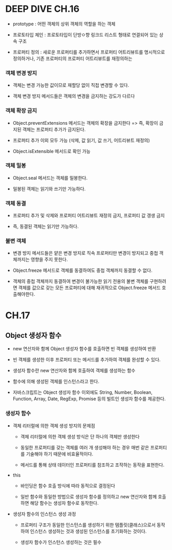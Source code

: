# DEEP DIVE CH.16

- prototype : 어떤 객체의 상위 객체의 역할을 하는 객체

- 프로토타입 체인 : 프로토타입이 단방ㅇ향 링크드 리스트 형태로 연결되어 있는 상속 구조

- 프로퍼티 정의 : 새로운 프로퍼티를 추가하면서 프로퍼티 어트리뷰트를 명시적으로 정의하거나, 기존 프로퍼티의 프로퍼티 어트리뷰트를 재정의하는 

### 객체 변경 방지

- 객체는 변경 가능한 값이므로 재할당 없이 직접 변경할 수 있다. 

- 객체 변경 방지 메서드들은 객체의 변경을 금지하는 강도가 다르다

### 객체 확장 금지 

- Object.preventExtensions 메서드는 객체의 확장을 금지한다 => 즉, 확장이 금지된 객체는 프로퍼티 추가가 금지된다. 

- 프로퍼티 추가 이외 모두 가능 (삭제, 값 읽기, 값 쓰기, 어트리뷰트 재정의)

- Object.isExtensible 메서드로 확인 가능

### 객체 밀봉

- Object.seal 메서드는 객체를 밀봉한다. 

- 밀봉된 객체는 읽기와 쓰기만 가능하다. 

### 객체 동결

- 프로퍼티 추가 및 삭제와 프로퍼티 어트리뷰트 재정의 금지, 프로퍼티 값 갱생 금지

- 즉, 동결된 객체는 읽기만 가능하다. 

### 불변 객체

- 변경 방지 메서드들은 얕은 변경 방지로 직속 프로퍼티만 변경이 방지되고 중첩 객체까지는 영향을 주지 못한다. 

- Object.freeze 메서드로 객체를 동결하여도 중첩 객체까지 동결할 수 없다. 

- 객체의 중첩 객체까지 동결하여 변경이 불가능한 읽기 전용의 불변 객체를 구현하려면 객체를 값으로 갖는 모든 프로퍼티에 대해 재귀적으로 Object.freeze 메서드 호출해야한다. 

# CH.17

## Object 생성자 함수

- new 연산자와 함께 Object 생성자 함수를 호출하면 빈 객체를 생성하여 반환

- 빈 객체를 생성한 이후 프로퍼티 또는 메서드를 추가하여 객체를 완성할 수 있다. 

- 생성자 함수란 new 연산자와 함께 호출하여 객체를 생성하는 함수

- 함수에 의해 생성된 객체를 인스턴스라고 한다. 

- 자바스크립트는 Object 생성자 함수 이외에도 String, Number, Boolean, Function, Array, Date, RegExp, Promise 등의 빌트인 생성자 함수를 제공한다. 

### 생성자 함수

- 객체 리터럴에 의한 객체 생성 방지의 문제점

	- 객체 리터럴에 의한 객체 생성 방식은 단 하나의 객체만 생성한다 

	- 동일한 프로퍼티를 갖는 객체를 여러 개 생성해야 하는 경우 매번 같은 프로퍼티를 기술해야 하기 때문에 비효율적이다. 

	- 메서드를 통해 상태 데이터인 프로퍼티를 참조하고 조작하는 동작을 표현한다. 

- this

	- 바인딩은 함수 호출 방식에 따라 동적으로 결정된다 

	- 일반 함수와 동일한 방법으로 생성자 함수를 정의하고 new 연산자와 함께 호출하면 해당 함수는 생성자 함수로 동작한다. 

- 생성자 함수의 인스턴스 생성 과정

	- 프로퍼티 구조가 동일한 인스턴스를 생성하기 위한 템플릿(클래스)으로서 동작하여 인스턴스 생성하는 것과 생성된 인스턴스를 초기화하는 것이다. 

	- 생성자 함수가 인스턴스 생성하는 것은 필수


